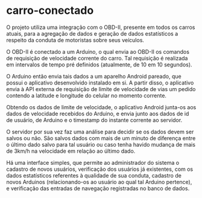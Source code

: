 # carro-conectado

O projeto utiliza uma integração com o OBD-II, presente em todos os carros atuais, para a agregação de dados e geração de dados estatísticos a respeito da conduta de motoristas sobre seus veículos.

O OBD-II é conectado a um Arduino, o qual envia ao OBD-II os comandos de requisição	de velocidade corrente do carro. Tal requisição é realizada em intervalos de tempo pré definidos (atualmente, de 10 em 10 segundos).

O Arduino então envia tais dados a um aparelho Android pareado, que possui o aplicativo desenvolvido instalado em si. A partir disso, o aplicativo envia à API externa de requisição de limite de velocidade de vias um pedido contendo a latitude e longitude do celular no momento corrente.

Obtendo os dados de limite de velocidade, o aplicativo Android junta-os aos dados de velocidade recebidos do Arduino, e envia junto aos dados de id de usuário, de Arduino e o timestamp do instante corrente ao servidor.

O servidor por sua vez faz uma análise para decidir se os dados devem ser salvos ou não. São salvos dados com mais de um minuto de diferença entre o último dado salvo para tal usuário ou caso tenha havido mudança de mais de 3km/h na velocidade em relação ao último dado.

Há uma interface simples, que permite ao administrador do sistema o cadastro de novos usuários, verificação dos usuários já existentes, com os dados estatísticos referentes à qualidade de sua conduta, cadastro de novos Arduinos (relacionando-os ao usuário ao qual tal Arduino pertence), e verificação das entradas de navegação registradas no banco de dados.
